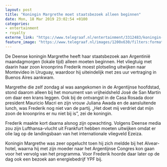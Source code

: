 ```yaml
---
layout: post
title: "Koningin Margrethe moet staatsbezoek alleen beginnen"
date: Mon, 18 Mar 2019 23:02:54 +0100
categories: 
- entertainment 
- royalty 
externe_link: "https://www.telegraaf.nl/entertainment/3312483/koningin-margrethe-moet-staatsbezoek-alleen-beginnen"
feature_image: "https://www.telegraaf.nl/images/1200x630/filters:format(jpeg):quality(80)/cdn-kiosk-api.telegraaf.nl/9e763166-49c9-11e9-889c-02d1dbdc35d1.jpg"
---
```


<p class="intro">De Deense koningin Margrethe heeft haar staatsbezoek aan Argentinië maandagmorgen (lokale tijd) alleen moeten beginnen. Het vliegtuig met daarin haar zoon kroonprins Frederik moest plotseling uitwijken naar Montevideo in Uruguay, waardoor hij uiteindelijk met zes uur vertraging in Buenos Aires aankwam.</p> <p>Margrethe die zelf zondag al was aangekomen in de Argentijnse hoofdstad, stond daarom alleen bij het monument van vrijheidsheld José de San Martín om daar een krans leggen. Ook bij de ontvangst in de Casa Rosada door president Mauricio Macri en zijn vrouw Juliana Awada en de aansluitende lunch, was Frederik nog niet van de partij. „Het doet mij verdriet dat mijn zoon de kroonprins er nu niet bij is”, zei de koningin.</p><p>Frederik maakte kort daarna alsnog zijn opwachting. Volgens Deense media zou zijn Lufthansa-vlucht uit Frankfurt hebben moeten uitwijken omdat er olie lag op de landingsbaan van het internationale vliegveld Ezeiza.</p><p>Koningin Margrethe was zeer opgelucht toen hij zich meldde bij het Alvear-hotel, waarna hij met zijn moeder naar het Argentijnse Congres kon gaan voor het vervolg van het programma. Voor Frederik hoorde daar later op de dag ook een bezoek aan energiebedrijf YPF bij.</p>
